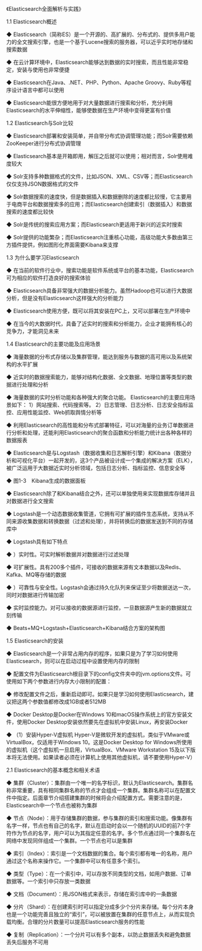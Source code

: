 《Elasticsearch全面解析与实践》

1.1 Elasticsearch概述

◆ Elasticsearch（简称ES）是一个开源的、高扩展的、分布式的、提供多用户能力的全文搜索引擎，也是一个基于Lucene搜索的服务器，可以近乎实时地存储和搜索数据

◆ 在云计算环境中，Elasticsearch能够达到数据的实时搜索，而且性能非常稳定，安装与使用也非常便捷

◆ Elasticsearch在Java、.NET、PHP、Python、Apache Groovy、Ruby等程序设计语言中都可以使用

◆ Elasticsearch能很方便地用于对大量数据进行搜索和分析，充分利用Elasticsearch的水平伸缩性，能够使数据在生产环境中变得更富有价值


1.2 Elasticsearch与Solr比较

◆ Elasticsearch部署和安装简单，并自带分布式协调管理功能；而Solr需要依赖ZooKeeper进行分布式协调管理

◆ Elasticsearch基本是开箱即用，解压之后就可以使用；相对而言，Solr使用难度较大

◆ Solr支持多种数据格式的文件，比如JSON、XML、CSV等；而Elasticsearch仅仅支持JSON数据格式的文件

◆ Solr数据搜索的速度快，但是数据插入和数据删除的速度都比较慢，它主要用于电商平台和数据搜索多的应用；而Elasticsearch创建索引（数据插入）和数据搜索的速度都比较快

◆ Solr是传统的搜索应用方案；而Elasticsearch更适用于新兴的近实时搜索

◆ Solr提供的功能繁杂；而Elasticsearch注重核心功能，高级功能大多数由第三方插件提供，例如图形化界面需要Kibana来支撑


1.3 为什么要学习Elasticsearch

◆ 在当前的软件行业中，搜索功能是软件系统或平台的基本功能，Elasticsearch可为相应的软件打造良好的搜索体验

◆ Elasticsearch具备非常强大的数据分析能力。虽然Hadoop也可以进行大数据分析，但是没有Elasticsearch这样强大的分析能力

◆ Elasticsearch使用方便，既可以将其安装在PC上，又可以部署在生产环境中

◆ 在当今的大数据时代，具备了近实时的搜索和分析能力，企业才能拥有核心的竞争力，才能洞见未来


1.4 Elasticsearch的主要功能及应用场景

◆ 海量数据的分布式存储以及集群管理，能达到服务与数据的高可用以及系统架构的水平扩展

◆ 近实时的数据搜索能力，能够对结构化数据、全文数据、地理位置等类型的数据进行处理和分析

◆ 海量数据的实时分析功能和各种强大的聚合功能。
Elasticsearch的主要应用场景如下：
1）网站搜索、代码搜索等。
2）日志管理、日志分析、日志安全指标监控、应用性能监控、Web抓取舆情分析等

◆ 利用Elasticsearch的高性能和分布式部署特征，可以对海量的业务订单数据进行分析和处理，还能利用Elasticsearch的聚合函数和分析能力统计出各种各样的数据报表

◆ Elasticsearch是与Logstash（数据收集和日志解析引擎）和Kibana（数据分析和可视化平台）一起开发的，这3个产品被设计成一个集成的解决方案（ELK），被广泛运用于大数据近实时分析领域，包括日志分析、指标监控、信息安全等

◆ 图1-3　Kibana生成的数据面板

◆ Elasticsearch除了和Kibana结合之外，还可以单独使用来实现数据库存储并且对数据进行全文搜索

◆ Logstash是一个动态数据收集管道，它拥有可扩展的插件生态系统，支持从不同来源收集数据和转换数据（过滤和处理），并将转换后的数据发送到不同的存储库中

◆ Logstash具有如下特点

◆ ）实时性。可实时解析数据并对数据进行过滤处理

◆ 可扩展性。具有200多个插件，可接收的数据来源有文本数据以及Redis、Kafka、MQ等存储的数据

◆ ）可靠性与安全性。Logstash会通过持久化队列来保证至少将数据送达一次，同时对数据进行传输加密

◆ 实时监控能力。对可以接收的数据源进行监控，一旦数据源产生新的数据就立刻传输

◆ Beats+MQ+Logstash+Elasticsearch+Kibana结合方案的架构图


1.5 Elasticsearch的安装

◆ Elasticsearch是一个非常占用内存的程序，如果只是为了学习如何使用Elasticsearch，则可以在启动过程中设置使用内存的限制

◆ 配置文件为Elasticsearch根目录下的config文件夹中的jvm.options文件。可使用如下两个参数进行内存大小限制的配置：

◆ 修改配置文件之后，重新启动即可。如果只是学习如何使用Elasticsearch，建议把这两个参数值都修改成1GB或者512MB

◆ Docker Desktop是Docker在Windows 10和macOS操作系统上的官方安装文件，使用Docker Desktop安装依然要先在虚拟机中安装Linux，再安装Docker

◆ （1）安装Hyper-V虚拟机
Hyper-V是微软开发的虚拟机，类似于VMware或VirtualBox，仅适用于Windows 10。这是Docker Desktop for Windows所使用的虚拟机（这个虚拟机一旦启用，VirtualBox、VMware Workstation 15及以下版本将无法使用。如果读者必须在计算机上使用其他虚拟机，请不要使用Hyper-V）


2.1 Elasticsearch的基本概念和相关术语

◆ 集群（Cluster）：集群由一个唯一的名字标识，默认为Elasticsearch。集群名称非常重要，具有相同集群名称的节点才会组成一个集群。集群名称可以在配置文件中指定。后面章节介绍搭建集群的时候将会介绍配置方式。需要注意的是，Elasticsearch中一个节点也被称为集群

◆ 节点（Node）：用于存储集群的数据，参与集群的索引和搜索功能。像集群有名字一样，节点也有自己的名字，默认在启动时会以一个随机的UUID的前7个字符作为节点的名字，用户可以为其指定任意的名字。多个节点通过同一个集群名在网络中发现同伴组成一个集群。一个节点也可以是集群

◆ 索引（Index）：索引是一个文档数据的集合。每个索引都有唯一的名称，用户通过这个名称来操作它。一个集群中可以有任意多个索引。

◆ 类型（Type）：在一个索引中，可以存放不同类型的文档，如用户数据、订单数据等。一个索引中只存放一类数据

◆ 文档（Document）：用JSON格式来表示，存储在索引库中的一条数据

◆ 分片（Shard）：在创建索引时可以指定分成多少个分片来存储。每个分片本身也是一个功能完善且独立的“索引”，可以被放置在集群的任意节点上，从而实现负载均衡。合理的分片数量可以提高Elasticsearch服务的性能

◆ 复制（Replication）：一个分片可以有多个副本，以防止数据丢失和避免数据丢失后服务不可用

